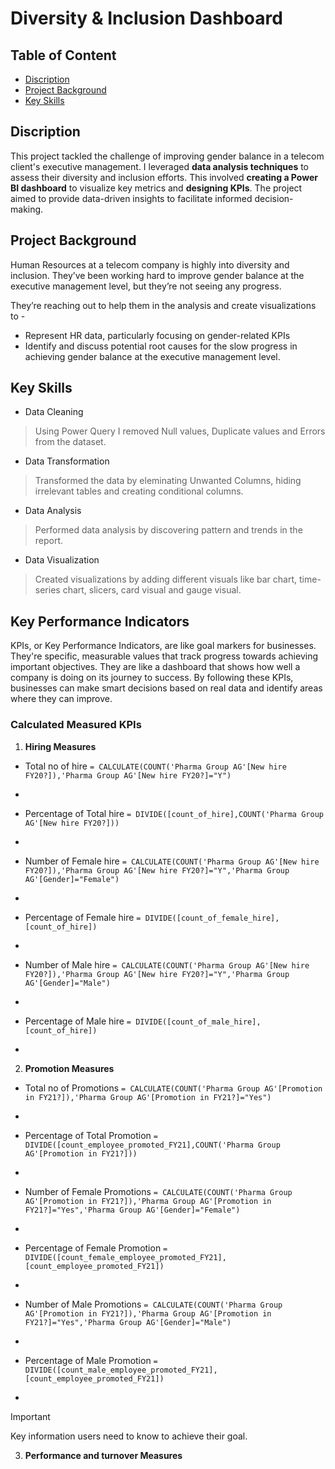 
# Diversity & Inclusion Dashboard

## Table of Content
- [Discription](#Discription)
- [Project Background](#Project-Background)
- [Key Skills](#Key-Skills)

## Discription
This project tackled the challenge of improving gender balance in a telecom client's executive management. I leveraged  **data analysis techniques**  to assess their diversity and inclusion efforts. This involved **creating a Power BI dashboard** to visualize key metrics and **designing KPIs**. The project aimed to provide data-driven insights to facilitate informed decision-making.

## Project Background
Human Resources at a telecom company is highly into diversity and inclusion. They’ve been working hard to improve gender balance at the executive management level, but they’re not seeing any progress.

They’re reaching out to help them in the analysis and create visualizations to -
- Represent HR data, particularly focusing on gender-related KPIs
- Identify and discuss potential root causes for the slow progress in achieving gender balance at the executive management level.

## Key Skills
- Data Cleaning
> Using Power Query I removed Null values, Duplicate values and Errors from the dataset.
- Data Transformation
> Transformed the data by eleminating Unwanted Columns, hiding irrelevant tables and creating conditional columns.
- Data Analysis
> Performed data analysis by discovering pattern and trends in the report.
- Data Visualization
> Created visualizations by adding different visuals like bar chart, time-series chart, slicers, card visual and gauge visual.

## Key Performance Indicators
KPIs, or Key Performance Indicators, are like goal markers for businesses. They're specific, measurable values that track progress towards achieving important objectives. They are like a dashboard that shows how well a company is doing on its journey to success. By following these KPIs, businesses can make smart decisions based on real data and identify areas where they can improve.

### Calculated Measured KPIs
1. **Hiring Measures**
- Total no of hire
`= CALCULATE(COUNT('Pharma Group AG'[New hire FY20?]),'Pharma Group AG'[New hire FY20?]="Y")`
 -
 - Percentage of Total hire
 `= DIVIDE([count_of_hire],COUNT('Pharma Group AG'[New hire FY20?]))`
 -

- Number of Female hire 
`= CALCULATE(COUNT('Pharma Group AG'[New hire FY20?]),'Pharma Group AG'[New hire FY20?]="Y",'Pharma Group AG'[Gender]="Female")`
 -

 - Percentage of Female hire 
 `= DIVIDE([count_of_female_hire],[count_of_hire])`
 -

- Number of Male hire 
`= CALCULATE(COUNT('Pharma Group AG'[New hire FY20?]),'Pharma Group AG'[New hire FY20?]="Y",'Pharma Group AG'[Gender]="Male")`
 -
 - Percentage of Male hire
 `= DIVIDE([count_of_male_hire],[count_of_hire])`
 -


2. **Promotion Measures**
- Total no of Promotions
`= CALCULATE(COUNT('Pharma Group AG'[Promotion in FY21?]),'Pharma Group AG'[Promotion in FY21?]="Yes")`
 -
 - Percentage of Total Promotion
 `= DIVIDE([count_employee_promoted_FY21],COUNT('Pharma Group AG'[Promotion in FY21?]))`
 -

 - Number of Female Promotions
`= CALCULATE(COUNT('Pharma Group AG'[Promotion in FY21?]),'Pharma Group AG'[Promotion in FY21?]="Yes",'Pharma Group AG'[Gender]="Female")`
 -
 - Percentage of Female Promotion
 `= DIVIDE([count_female_employee_promoted_FY21],[count_employee_promoted_FY21])`
 -

  - Number of Male Promotions
`= CALCULATE(COUNT('Pharma Group AG'[Promotion in FY21?]),'Pharma Group AG'[Promotion in FY21?]="Yes",'Pharma Group AG'[Gender]="Male")`
 -
 - Percentage of Male Promotion
 `= DIVIDE([count_male_employee_promoted_FY21],[count_employee_promoted_FY21])`
 -

> [!IMPORTANT]
> Key information users need to know to achieve their goal.
3. **Performance and turnover Measures**






